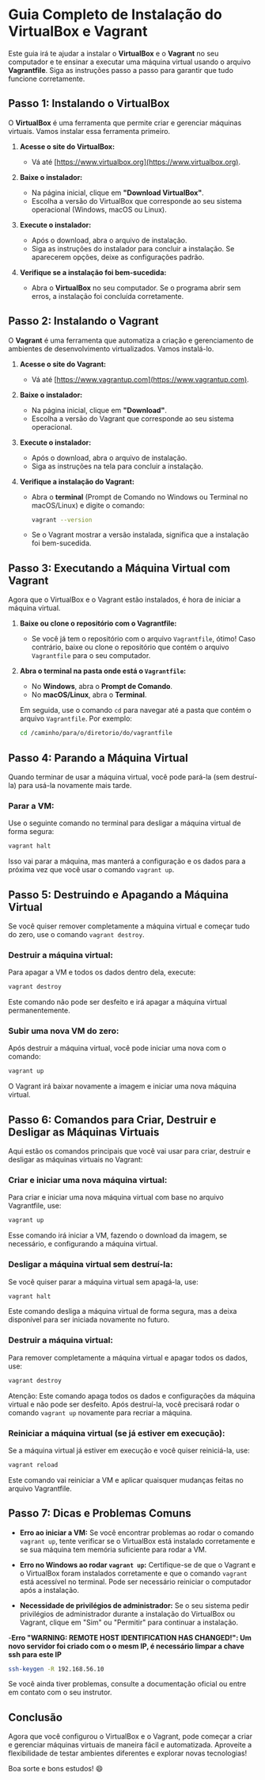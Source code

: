 
# Guia Completo de Instalação do VirtualBox e Vagrant

Este guia irá te ajudar a instalar o **VirtualBox** e o **Vagrant** no seu computador e te ensinar a executar uma máquina virtual usando o arquivo **Vagrantfile**. Siga as instruções passo a passo para garantir que tudo funcione corretamente.

## Passo 1: Instalando o VirtualBox

O **VirtualBox** é uma ferramenta que permite criar e gerenciar máquinas virtuais. Vamos instalar essa ferramenta primeiro.

1. **Acesse o site do VirtualBox:**
   - Vá até [https://www.virtualbox.org](https://www.virtualbox.org).

2. **Baixe o instalador:**
   - Na página inicial, clique em **"Download VirtualBox"**.
   - Escolha a versão do VirtualBox que corresponde ao seu sistema operacional (Windows, macOS ou Linux).

3. **Execute o instalador:**
   - Após o download, abra o arquivo de instalação.
   - Siga as instruções do instalador para concluir a instalação. Se aparecerem opções, deixe as configurações padrão.

4. **Verifique se a instalação foi bem-sucedida:**
   - Abra o **VirtualBox** no seu computador. Se o programa abrir sem erros, a instalação foi concluída corretamente.

## Passo 2: Instalando o Vagrant

O **Vagrant** é uma ferramenta que automatiza a criação e gerenciamento de ambientes de desenvolvimento virtualizados. Vamos instalá-lo.

1. **Acesse o site do Vagrant:**
   - Vá até [https://www.vagrantup.com](https://www.vagrantup.com).

2. **Baixe o instalador:**
   - Na página inicial, clique em **"Download"**.
   - Escolha a versão do Vagrant que corresponde ao seu sistema operacional.

3. **Execute o instalador:**
   - Após o download, abra o arquivo de instalação.
   - Siga as instruções na tela para concluir a instalação.

4. **Verifique a instalação do Vagrant:**
   - Abra o **terminal** (Prompt de Comando no Windows ou Terminal no macOS/Linux) e digite o comando:

     ```bash
     vagrant --version
     ```

   - Se o Vagrant mostrar a versão instalada, significa que a instalação foi bem-sucedida.

## Passo 3: Executando a Máquina Virtual com Vagrant

Agora que o VirtualBox e o Vagrant estão instalados, é hora de iniciar a máquina virtual.

1. **Baixe ou clone o repositório com o Vagrantfile:**
   - Se você já tem o repositório com o arquivo `Vagrantfile`, ótimo! Caso contrário, baixe ou clone o repositório que contém o arquivo `Vagrantfile` para o seu computador.

2. **Abra o terminal na pasta onde está o `Vagrantfile`:**
   - No **Windows**, abra o **Prompt de Comando**.
   - No **macOS/Linux**, abra o **Terminal**.

   Em seguida, use o comando `cd` para navegar até a pasta que contém o arquivo `Vagrantfile`. Por exemplo:

   ```bash
   cd /caminho/para/o/diretorio/do/vagrantfile
   ```

## Passo 4: Parando a Máquina Virtual

Quando terminar de usar a máquina virtual, você pode pará-la (sem destruí-la) para usá-la novamente mais tarde.

### Parar a VM:

Use o seguinte comando no terminal para desligar a máquina virtual de forma segura:

```bash
vagrant halt
```

Isso vai parar a máquina, mas manterá a configuração e os dados para a próxima vez que você usar o comando `vagrant up`.

## Passo 5: Destruindo e Apagando a Máquina Virtual

Se você quiser remover completamente a máquina virtual e começar tudo do zero, use o comando `vagrant destroy`.

### Destruir a máquina virtual:

Para apagar a VM e todos os dados dentro dela, execute:

```bash
vagrant destroy
```

Este comando não pode ser desfeito e irá apagar a máquina virtual permanentemente.

### Subir uma nova VM do zero:

Após destruir a máquina virtual, você pode iniciar uma nova com o comando:

```bash
vagrant up
```

O Vagrant irá baixar novamente a imagem e iniciar uma nova máquina virtual.

## Passo 6: Comandos para Criar, Destruir e Desligar as Máquinas Virtuais

Aqui estão os comandos principais que você vai usar para criar, destruir e desligar as máquinas virtuais no Vagrant:

### Criar e iniciar uma nova máquina virtual:

Para criar e iniciar uma nova máquina virtual com base no arquivo Vagrantfile, use:

```bash
vagrant up
```

Esse comando irá iniciar a VM, fazendo o download da imagem, se necessário, e configurando a máquina virtual.

### Desligar a máquina virtual sem destruí-la:

Se você quiser parar a máquina virtual sem apagá-la, use:

```bash
vagrant halt
```

Este comando desliga a máquina virtual de forma segura, mas a deixa disponível para ser iniciada novamente no futuro.

### Destruir a máquina virtual:

Para remover completamente a máquina virtual e apagar todos os dados, use:

```bash
vagrant destroy
```

Atenção: Este comando apaga todos os dados e configurações da máquina virtual e não pode ser desfeito. Após destruí-la, você precisará rodar o comando `vagrant up` novamente para recriar a máquina.

### Reiniciar a máquina virtual (se já estiver em execução):

Se a máquina virtual já estiver em execução e você quiser reiniciá-la, use:

```bash
vagrant reload
```

Este comando vai reiniciar a VM e aplicar quaisquer mudanças feitas no arquivo Vagrantfile.

## Passo 7: Dicas e Problemas Comuns

- **Erro ao iniciar a VM:** Se você encontrar problemas ao rodar o comando `vagrant up`, tente verificar se o VirtualBox está instalado corretamente e se sua máquina tem memória suficiente para rodar a VM.
  
- **Erro no Windows ao rodar `vagrant up`:** Certifique-se de que o Vagrant e o VirtualBox foram instalados corretamente e que o comando `vagrant` está acessível no terminal. Pode ser necessário reiniciar o computador após a instalação.

- **Necessidade de privilégios de administrador:** Se o seu sistema pedir privilégios de administrador durante a instalação do VirtualBox ou Vagrant, clique em "Sim" ou "Permitir" para continuar a instalação.

-**Erro "WARNING: REMOTE HOST IDENTIFICATION HAS CHANGED!": Um novo servidor foi criado com o o mesm IP, é necessário limpar a chave ssh para este IP**
```bash
ssh-keygen -R 192.168.56.10
```

Se você ainda tiver problemas, consulte a documentação oficial ou entre em contato com o seu instrutor.

## Conclusão

Agora que você configurou o VirtualBox e o Vagrant, pode começar a criar e gerenciar máquinas virtuais de maneira fácil e automatizada. Aproveite a flexibilidade de testar ambientes diferentes e explorar novas tecnologias!

Boa sorte e bons estudos! 😄
